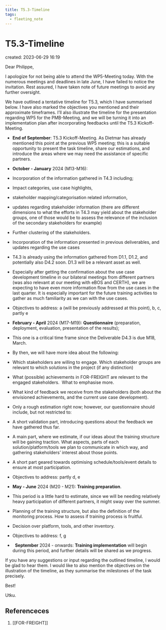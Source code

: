 ```yaml
---
title: T5.3-Timeline
tags:
  - fleeting_note
---
```


# T5.3-Timeline
created: 2023-06-29 16:19

Dear Philippe,

  

I apologize for not being able to attend the WP5-Meeting today. With the numerous meetings and deadlines in late June, I have failed to notice the invitation. Rest assured, I have taken note of future meetings to avoid any further oversight.

  

We have outlined a tentative timeline for T5.3, which I have summarised below. I have also marked the objectives you mentioned and their approximate timeframes. I’ll also illustrate the timeline for the presentation regarding WP5 for the PMB-Meeting, and we will be turning it into an implementation plan after incorporating feedbacks until the T5.3 Kickoff-Meeting.

  

- **End of September**: T5.3 Kickoff-Meeting. As Dietmar has already mentioned this point at the previous WP5 meeting; this is a suitable opportunity to present the task timeline, share our estimations, and introduce the areas where we may need the assistance of specific partners.
- **October - January** 2024 (M13-M16): 

- Incorporation of the information gathered in T4.3 including;

- Impact categories, use case highlights,
- stakeholder mapping/categorisation related information, 
- updates regarding stakeholder information (there are different dimensions to what the efforts in T4.3 may yield about the stakeholder groups, one of those would be to assess the relevance of the inclusion of the secondary stakeholders for example)
- Further clustering of the stakeholders.

- Incorporation of the information presented in previous deliverables, and updates regarding the use cases

- T4.3 is already using the information gathered from D1.1, D1.2, and potentially also D4.2 soon. D1.3 will be a relevant asset as well.
- Especially after getting the confirmation about the use case development timeline in our bilateral meetings from different partners (was also relevant at our meeting with eBOS and CERTH), we are expecting to have even more information flow from the use cases in the last quarter. It is especially important for the future training activities to gather as much familiarity as we can with the use cases.

- Objectives to address: a (will be previously addressed at this point), b, c, partly e

- **February - April** 2024 (M17-M19): **Questionnaire** (preparation, deployment, evaluation, presentation of the results);

- This one is a critical time frame since the Deliverable D4.3 is due M18, March. 
- By then, we will have more idea about the following:

- Which stakeholders are willing to engage. Which stakeholder groups are relevant to which solutions in the project (if any distinction)
- What (possible) achievements in FOR-FREIGHT are relevant to the engaged stakeholders.  What to emphasise more.
- What kind of feedback we receive from the stakeholders (both about the envisioned achievements, and the current use case development).

- Only a rough estimation right now; however, our questionnaire should include, but not restricted to:

- A short validation part, introducing questions about the feedback we have gathered thus far.
- A main part, where we estimate, if our ideas about the training structure will be gaining traction. What aspects, parts of each solution/platform/tools we plan to communicate in which way, and gathering stakeholders’ interest about those points.
- A short part geared towards optimising schedule/tools/event details to ensure at most participation.  

- Objectives to address: partly d, e

- **May - June** 2024 (M20 - M21): **Training preparation**.

- This period is a little hard to estimate, since we will be needing relatively heavy participation of different partners, it might sway over the summer.
- Planning of the training structure, but also the definition of the monitoring process. How to assess if training process is fruitful.
- Decision over platform, tools, and other inventory.
- Objectives to address: f, g

-   **September** 2024 - onwards: **Training implementation** will begin during this period, and further details will be shared as we progress.

  

If you have any suggestions or input regarding the outlined timeline, I would be glad to hear them. I would like to also mention the objectives on the illustration of the timeline, as they summarise the milestones of the task precisely.

  

Best!

Utku.

## Referenceces
1. [[FOR-FREIGHT]]